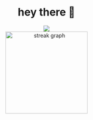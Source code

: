 <h1 align="center">hey there 👋</h1>

<div align="center">
  <img src="https://visitor-badge.laobi.icu/badge?page_id=yazidiyassine.yazidiyassine" />
</div>

<div align="center">
  <img src="https://streak-stats.demolab.com?user=yazidiyassine&locale=en&mode=daily&theme=dark&hide_border=false&border_radius=5&order=3" height="220" alt="streak graph" />
</div>
